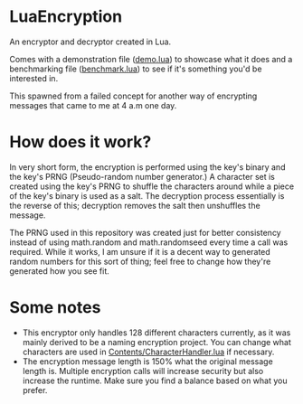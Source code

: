 # LuaEncryption
An encryptor and decryptor created in Lua.

Comes with a demonstration file ([demo.lua](<https://github.com/Xronixle/LuaEncryption/blob/main/demo.lua>)) to showcase what it does and a benchmarking file ([benchmark.lua](<https://github.com/Xronixle/LuaEncryption/blob/main/benchmark.lua>)) to see if it's something you'd be interested in.

This spawned from a failed concept for another way of encrypting messages that came to me at 4 a.m one day.

# How does it work?
In very short form, the encryption is performed using the key's binary and the key's PRNG (Pseudo-random number generator.) A character set is created using the key's PRNG to shuffle the characters around while a piece of the key's binary is used as a salt. The decryption process essentially is the reverse of this; decryption removes the salt then unshuffles the message.

The PRNG used in this repository was created just for better consistency instead of using math.random and math.randomseed every time a call was required. While it works, I am unsure if it is a decent way to generated random numbers for this sort of thing; feel free to change how they're generated how you see fit.

# Some notes
- This encryptor only handles 128 different characters currently, as it was mainly derived to be a naming encryption project. You can change what characters are used in [Contents/CharacterHandler.lua](<https://github.com/Xronixle/LuaEncryption/blob/main/Contents/CharacterHandler.lua>) if necessary.
- The encryption message length is 150% what the original message length is. Multiple encryption calls will increase security but also increase the runtime. Make sure you find a balance based on what you prefer.
